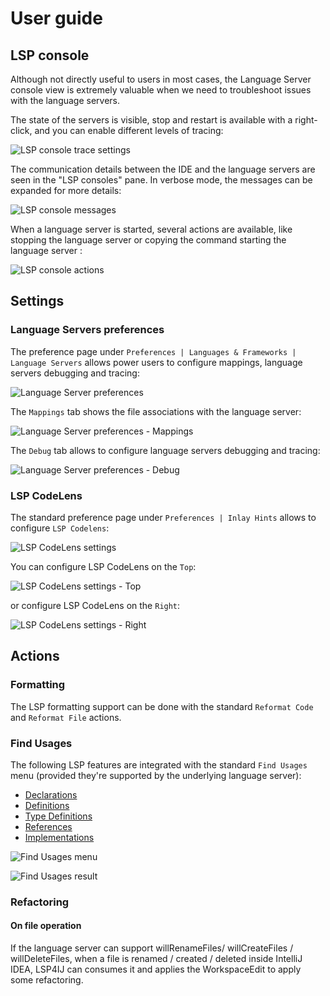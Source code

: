 # User guide

## LSP console

Although not directly useful to users in most cases, the Language Server console view is extremely valuable 
when we need to troubleshoot issues with the language servers.

The state of the servers is visible, stop and restart is available with a right-click, and you can enable different levels of tracing:

![LSP console trace settings](./images/LSPConsoleSettings.png)

The communication details between the IDE and the language servers are seen in the "LSP consoles" pane. 
In verbose mode, the messages can be expanded for more details:

![LSP console messages](./images/LSPConsole.png)

When a language server is started, several actions are available, like stopping the language server or copying the command starting the language server :

![LSP console actions](./images/LSPConsoleActions.png)

## Settings

### Language Servers preferences

The preference page under `Preferences | Languages & Frameworks | Language Servers` allows power users 
to configure mappings, language servers debugging and tracing:

![Language Server preferences](./images/LanguageServerPreferences.png)

The `Mappings` tab shows the file associations with the language server:

![Language Server preferences - Mappings](./images/LanguageServerPreferencesMappings.png)

The `Debug` tab allows to configure language servers debugging and tracing:

![Language Server preferences - Debug](./images/LanguageServerPreferencesDebug.png)

### LSP CodeLens

The standard preference page under `Preferences | Inlay Hints` allows to configure `LSP Codelens`:

![LSP CodeLens settings](./images/LSPCodeLensSettings.png)

You can configure LSP CodeLens on the `Top`:

![LSP CodeLens settings - Top](./images/LSPCodeLensSettingsTop.png)

or configure LSP CodeLens on the `Right`:

![LSP CodeLens settings - Right](./images/LSPCodeLensSettingsRight.png)

## Actions

### Formatting

The LSP formatting support can be done with the standard `Reformat Code` and `Reformat File` actions.

### Find Usages

The following LSP features are integrated with the standard `Find Usages` menu (provided they're supported by the underlying language server): 

* [Declarations](https://microsoft.github.io/language-server-protocol/specifications/lsp/3.17/specification/#textDocument_declaration)
* [Definitions](https://microsoft.github.io/language-server-protocol/specifications/lsp/3.17/specification/#textDocument_definition)
* [Type Definitions](https://microsoft.github.io/language-server-protocol/specifications/lsp/3.17/specification/#textDocument_typeDefinition)
* [References](https://microsoft.github.io/language-server-protocol/specifications/lsp/3.17/specification/#textDocument_references)
* [Implementations](https://microsoft.github.io/language-server-protocol/specifications/lsp/3.17/specification/#textDocument_implementation)

![Find Usages menu](./images/find-usages/FindUsagesMenu.png)


![Find Usages result](./images/find-usages/FindUsagesResult.png)

### Refactoring

#### On file operation

If the language server can support willRenameFiles/ willCreateFiles / willDeleteFiles, when a file is 
renamed / created / deleted inside IntelliJ IDEA, LSP4IJ can consumes it and applies the WorkspaceEdit
to apply some refactoring.